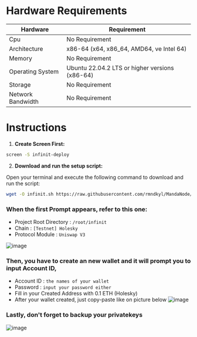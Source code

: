 # Hardware Requirements
| Hardware | Requirement |
| ------------- | ---------------- |
Cpu | No Requirement
Architecture | x86-64 (x64, x86_64, AMD64, ve Intel 64)
Memory | No Requirement
Operating System | Ubuntu 22.04.2 LTS or higher versions (x86-64)
Storage | No Requirement
Network Bandwidth | No Requirement

# Instructions

1. **Create Screen First:**
 ```bash
screen -S infinit-deploy
 ```

2. **Download and run the setup script:**

Open your terminal and execute the following command to download and run the script:

   ```sh
   wget -O infinit.sh https://raw.githubusercontent.com/rmndkyl/MandaNode/main/Infinit-Contract-Deploy/infinit.sh && chmod +x infinit.sh && sed -i 's/\r$//' infinit.sh && ./infinit.sh
   ```
 ### When the first Prompt appears, refer to this one:
 - Project Root Directory : `/root/infinit`
 - Chain : `[Testnet] Holesky`
 - Protocol Module : `Uniswap V3`

 ![image](https://github.com/user-attachments/assets/a0207efd-8860-4eba-8ebc-6db422590e55)

 ### Then, you have to create an new wallet and it will prompt you to input **Account ID**,
 - Account ID : `the names of your wallet`
 - Password : `input your password either`
 - Fill in your Created Address with 0.1 ETH (Holesky)
 - After your wallet created, just copy-paste like on picture below
 ![image](https://github.com/user-attachments/assets/ba007929-4f12-4781-8cb9-69430aea5ed6)

 ### Lastly, don't forget to backup your privatekeys
 ![image](https://github.com/user-attachments/assets/38f6e00c-68a5-45e2-a262-ed279d5feb71)

